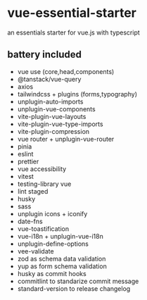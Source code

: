 # vue-essential-starter

an essentials starter for vue.js with typescript

## battery included
- vue use (core,head,components)
- @tanstack/vue-query
- axios
- tailwindcss + plugins (forms,typography)
- unplugin-auto-imports
- unplugin-vue-components
- vite-plugin-vue-layouts
- vite-plugin-vue-type-imports
- vite-plugin-compression
- vue router + unplugin-vue-router
- pinia
- eslint
- prettier
- vue accessibility
- vitest
- testing-library vue
- lint staged
- husky
- sass
- unplugin icons + iconify
- date-fns
- vue-toastification
- vue-i18n + unplugin-vue-i18n
- unplugin-define-options
- vee-validate
- zod as schema data validation
- yup as form schema validation
- husky as commit hooks
- commitlint to standarize commit message
- standard-version to release changelog
